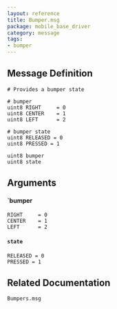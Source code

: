 ```yaml
---
layout: reference
title: Bumper.msg
package: mobile_base_driver
category: message
tags: 
- bumper
---
```


## Message Definition
```
# Provides a bumper state

# bumper
uint8 RIGHT     = 0
uint8 CENTER    = 1
uint8 LEFT      = 2

# bumper state
uint8 RELEASED = 0
uint8 PRESSED = 1

uint8 bumper
uint8 state
```

## Arguments
#### `bumper
```
RIGHT     = 0
CENTER    = 1
LEFT      = 2
```

#### `state`
```
RELEASED = 0
PRESSED = 1
```

## Related Documentation
``Bumpers.msg``  
